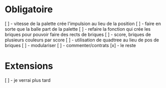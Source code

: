 # Obligatoire

[ ] - vitesse de la palette crée l'impulsion au lieu de la position
[ ] - faire en sorte que la balle part de la palette
[ ] - refaire la fonction qui crée les briques pour pouvoir faire des rects de briques
[ ] - score, briques de plusieurs couleurs par score
[ ] - utilisation de quadtree au lieu de pos de briques
[ ] - modulariser
[ ] - commenter/contrats
[x] - le reste

# Extensions

[ ] - je verrai plus tard